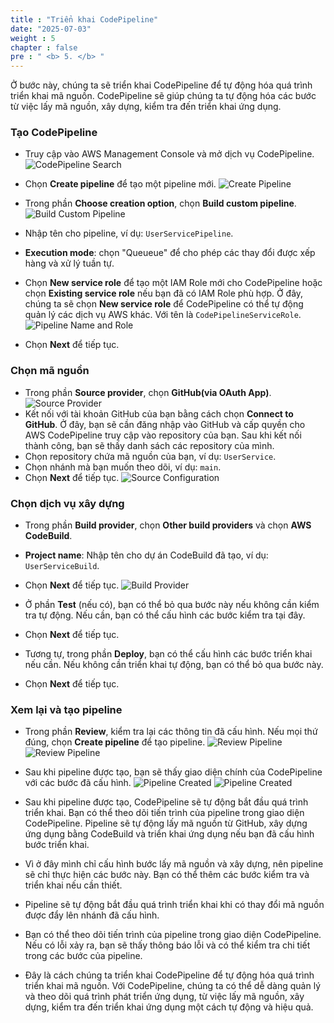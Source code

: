 ```yaml
---
title : "Triển khai CodePipeline"
date: "2025-07-03" 
weight : 5 
chapter : false
pre : " <b> 5. </b> "
---
```


Ở bước này, chúng ta sẽ triển khai CodePipeline để tự động hóa quá trình triển khai mã nguồn. CodePipeline sẽ giúp chúng ta tự động hóa các bước từ việc lấy mã nguồn, xây dựng, kiểm tra đến triển khai ứng dụng.

### Tạo CodePipeline


- Truy cập vào AWS Management Console và mở dịch vụ CodePipeline.
![CodePipeline Search](CodePipelineSearch.png)
- Chọn **Create pipeline** để tạo một pipeline mới.
![Create Pipeline](CreatePipeline.png)

- Trong phần **Choose creation option**, chọn **Build custom pipeline**.
![Build Custom Pipeline](BuildCustomPipeline.png)
- Nhập tên cho pipeline, ví dụ: `UserServicePipeline`.
- **Execution mode**: chọn "Queueue" để cho phép các thay đổi được xếp hàng và xử lý tuần tự.
- Chọn **New service role** để tạo một IAM Role mới cho CodePipeline hoặc chọn **Existing service role** nếu bạn đã có IAM Role phù hợp.
Ở đây, chúng ta sẽ chọn **New service role** để CodePipeline có thể tự động quản lý các dịch vụ AWS khác. Với tên là `CodePipelineServiceRole`.
![Pipeline Name and Role](PipelineNameAndRole.png)
- Chọn **Next** để tiếp tục.

### Chọn mã nguồn
- Trong phần **Source provider**, chọn **GitHub(via OAuth App)**.
![Source Provider](SourceProvider.png)
- Kết nối với tài khoản GitHub của bạn bằng cách chọn **Connect to GitHub**. Ở đây, bạn sẽ cần đăng nhập vào GitHub và cấp quyền cho AWS CodePipeline truy cập vào repository của bạn. Sau khi kết nối thành công, bạn sẽ thấy danh sách các repository của mình.
- Chọn repository chứa mã nguồn của bạn, ví dụ: `UserService`. 
- Chọn nhánh mà bạn muốn theo dõi, ví dụ: `main`.
- Chọn **Next** để tiếp tục.
![Source Configuration](SourceConfiguration.png)

### Chọn dịch vụ xây dựng
- Trong phần **Build provider**, chọn **Other build providers** và chọn **AWS CodeBuild**.
- **Project name**: Nhập tên cho dự án CodeBuild đã tạo, ví dụ: `UserServiceBuild`.
- Chọn **Next** để tiếp tục.
![Build Provider](BuildProvider.png)

- Ở phần **Test** (nếu có), bạn có thể bỏ qua bước này nếu không cần kiểm tra tự động. Nếu cần, bạn có thể cấu hình các bước kiểm tra tại đây.
- Chọn **Next** để tiếp tục.
- Tương tự, trong phần **Deploy**, bạn có thể cấu hình các bước triển khai nếu cần. Nếu không cần triển khai tự động, bạn có thể bỏ qua bước này.
- Chọn **Next** để tiếp tục.

### Xem lại và tạo pipeline
- Trong phần **Review**, kiểm tra lại các thông tin đã cấu hình. Nếu mọi thứ đúng, chọn **Create pipeline** để tạo pipeline.
![Review Pipeline](ReviewPipeline1.png)
![Review Pipeline](ReviewPipeline2.png)

- Sau khi pipeline được tạo, bạn sẽ thấy giao diện chính của CodePipeline với các bước đã cấu hình.
![Pipeline Created](PipelineCreated.png)
![Pipeline Created](PipelineCreated2.png)

- Sau khi pipeline được tạo, CodePipeline sẽ tự động bắt đầu quá trình triển khai. Bạn có thể theo dõi tiến trình của pipeline trong giao diện CodePipeline. Pipeline sẽ tự động lấy mã nguồn từ GitHub, xây dựng ứng dụng bằng CodeBuild và triển khai ứng dụng nếu bạn đã cấu hình bước triển khai.

- Vì ở đây mình chỉ cấu hình bước lấy mã nguồn và xây dựng, nên pipeline sẽ chỉ thực hiện các bước này. Bạn có thể thêm các bước kiểm tra và triển khai nếu cần thiết.

- Pipeline sẽ tự động bắt đầu quá trình triển khai khi có thay đổi mã nguồn được đẩy lên nhánh đã cấu hình.
- Bạn có thể theo dõi tiến trình của pipeline trong giao diện CodePipeline. Nếu có lỗi xảy ra, bạn sẽ thấy thông báo lỗi và có thể kiểm tra chi tiết trong các bước của pipeline.


- Đây là cách chúng ta triển khai CodePipeline để tự động hóa quá trình triển khai mã nguồn. Với CodePipeline, chúng ta có thể dễ dàng quản lý và theo dõi quá trình phát triển ứng dụng, từ việc lấy mã nguồn, xây dựng, kiểm tra đến triển khai ứng dụng một cách tự động và hiệu quả.